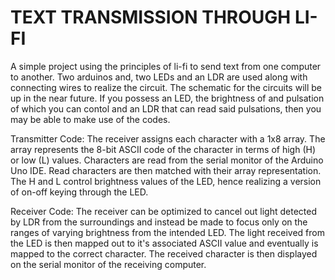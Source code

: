 # TEXT TRANSMISSION THROUGH LI-FI

A simple project using the principles of li-fi to send text from one computer to another. Two arduinos and, two LEDs and an LDR are used along with connecting wires to realize the circuit. The schematic for the circuits will be up in the near future. If you possess an LED, the brightness of and pulsation of which you can contol and an LDR that can read said pulsations, then you may be able to make use of the codes.

Transmitter Code:
The receiver assigns each character with a 1x8 array. The array represents the 8-bit ASCII code of the character in terms of high (H) or low (L) values. Characters are read from the serial monitor of the Arduino Uno IDE. Read characters are then matched with their array representation. The H and L control brightness values of the LED, hence realizing a version of on-off keying through the LED.

Receiver Code:
The receiver can be optimized to cancel out light detected by LDR from the surroundings and instead be made to focus only on the ranges of varying brightness from the intended LED. The light received from the LED is then mapped out to it's associated ASCII value and eventually is mapped to the correct character. The received character is then displayed on the serial monitor of the receiving computer.
